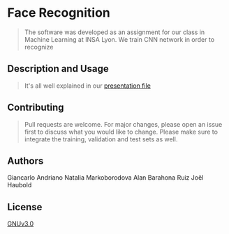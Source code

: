 # Face Recognition

> The software was developed as an assignment for our class in Machine Learning at INSA Lyon. We train CNN network in order to recognize 

## Description and Usage

> It's all well explained in our [presentation file](Machine%20learning%20report.pdf)


## Contributing
>Pull requests are welcome. For major changes, please open an issue first to discuss what you would like to change.
Please make sure to integrate the training, validation and test sets as well.

## Authors
Giancarlo Andriano
Natalia Markoborodova
Alan Barahona Ruiz
Joël Haubold


## License
[GNUv3.0](https://github.com/all-licenses/GNU-General-Public-License-v3.0/blob/main/LICENSE)
